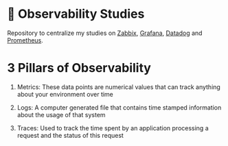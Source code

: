 # 👀 Observability Studies

Repository to centralize my studies on [Zabbix](./zabbix/), [Grafana](./grafana/), [Datadog](./datadog/) and [Prometheus](./prometheus/).

# 3 Pillars of Observability

1. Metrics:
These data points are numerical values that can track anything about your environment over time

2. Logs:
A computer generated file that contains time stamped information about the usage of that system

3. Traces:
Used to track the time spent by an application processing a request and the status of this request 

